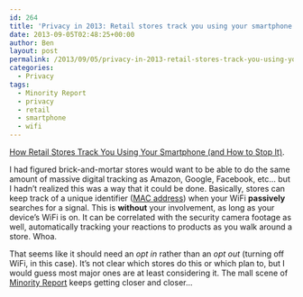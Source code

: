 ```yaml
---
id: 264
title: 'Privacy in 2013: Retail stores track you using your smartphone'
date: 2013-09-05T02:48:25+00:00
author: Ben
layout: post
permalink: /2013/09/05/privacy-in-2013-retail-stores-track-you-using-your-smartphone/
categories:
  - Privacy
tags:
  - Minority Report
  - privacy
  - retail
  - smartphone
  - wifi
---
```

[How Retail Stores Track You Using Your Smartphone (and How to Stop It)](http://lifehacker.com/how-retail-stores-track-you-using-your-smartphone-and-827512308).

I had figured brick-and-mortar stores would want to be able to do the same amount of massive digital tracking as Amazon, Google, Facebook, etc... but I hadn&#8217;t realized this was a way that it could be done. Basically, stores can keep track of a unique identifier ([MAC address](http://en.wikipedia.org/wiki/MAC_address)) when your WiFi **passively** searches for a signal. This is **without** your involvement, as long as your device&#8217;s WiFi is on. It can be correlated with the security camera footage as well, automatically tracking your reactions to products as you walk around a store. Whoa.

That seems like it should need an _opt in_ rather than an _opt out_ (turning off WiFi, in this case). It&#8217;s not clear which stores do this or which plan to, but I would guess most major ones are at least considering it. The mall scene of [Minority Report](http://en.wikipedia.org/wiki/Minority_Report_%28film%29) keeps getting closer and closer...